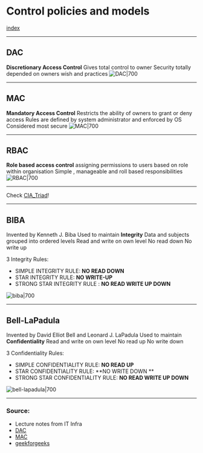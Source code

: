 # Control policies and models
[index](./index.md)
- --
## DAC
**Discretionary Access Control**
Gives total control to owner 
Security totally depended on owners wish and practices
![DAC|700](https://www.ekransystem.com/sites/default/files/mac_dac/graph3.jpg)
- --
## MAC
**Mandatory Access Control**
Restricts the ability of owners to grant or deny access
Rules are defined by system administrator and enforced by OS
Considered most secure
![MAC|700](https://community.aras.com/resized-image/__size/640x480/__key/communityserver-blogs-components-weblogfiles/00-00-00-00-04/6278.pastedimage1552931178963v6.png)
- --
## RBAC
**Role based access control**
assigning permissions to users based on role within organisation
Simple , manageable and roll based responsibilities
![RBAC|700](https://www.dnsstuff.com/wp-content/uploads/2019/10/role-based-access-control.jpg)
- --
Check [CIA_Triad](CIA_Triad.md)!
- --
## BIBA
Invented by Kenneth J. Biba
Used to maintain **Integrity**
Data and subjects grouped into ordered levels
Read and write on own level
No read down
No write up

3 Integrity Rules:

- SIMPLE INTEGRITY RULE:  **NO READ DOWN**
- STAR INTEGRITY RULE: **NO WRITE-UP**
- STRONG STAR INTEGRITY RULE : **NO READ WRITE UP DOWN**

![biba|700](https://media.geeksforgeeks.org/wp-content/uploads/20200709152715/Biba.png)
- --
## Bell-LaPadula
Invented by David Elliot Bell and Leonard J. LaPadula
Used to maintain **Confidentiality**
Read and write on own level
No read up
No write down

3 Confidentiality Rules:

- SIMPLE CONFIDENTIALITY RULE:  **NO READ UP**
- STAR CONFIDENTIALITY RULE: **NO WRITE DOWN **
- STRONG STAR CONFIDENTIALITY RULE:  **NO READ WRITE UP DOWN**

![bell-lapadula|700](https://media.geeksforgeeks.org/wp-content/uploads/20200709152516/BellLaPadula.png)
- --
### Source:
- Lecture notes from IT Infra
- [DAC](https://csrc.nist.gov/glossary/term/discretionary_access_control)
- [MAC](https://en.wikipedia.org/wiki/Mandatory_access_control)
- [geekforgeeks](https://www.geeksforgeeks.org/introduction-to-classic-security-models/)